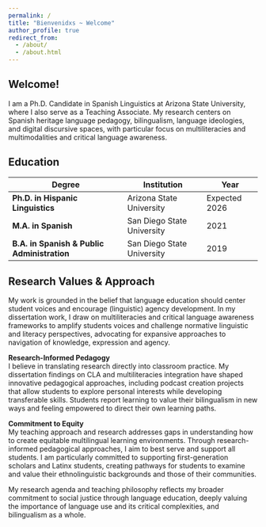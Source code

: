 ```yaml
---
permalink: /
title: "Bienvenidxs ~ Welcome"
author_profile: true
redirect_from: 
  - /about/
  - /about.html
---
```


## Welcome!

I am a Ph.D. Candidate in Spanish Linguistics at Arizona State University, where I also serve as a Teaching Associate. My research centers on Spanish heritage language pedagogy, bilingualism, language ideologies, and digital discursive spaces, with particular focus on multiliteracies and multimodalities and critical language awareness.

## Education

| Degree | Institution | Year |
|--------|-------------|------|
| **Ph.D. in Hispanic Linguistics** | Arizona State University | Expected 2026 |
| **M.A. in Spanish** | San Diego State University | 2021 |
| **B.A. in Spanish & Public Administration** | San Diego State University | 2019 |

## Research Values & Approach

My work is grounded in the belief that language education should center student voices and encourage (linguistic) agency development. In my dissertation work, I draw on multiliteracies and critical language awareness frameworks to amplify students voices and challenge normative linguistic and literacy perspectives, advocating for expansive approaches to navigation of knowledge, expression and agency.

**Research-Informed Pedagogy**  
I believe in translating research directly into classroom practice. My dissertation findings on CLA and multiliteracies integration have shaped innovative pedagogical approaches, including podcast creation projects that allow students to explore personal interests while developing transferable skills. Students report learning to value their bilingualism in new ways and feeling empowered to direct their own learning paths.

**Commitment to Equity**  
My teaching approach and research addresses gaps in understanding how to create equitable multilingual learning environments. Through research-informed pedagogical approaches, I aim to best serve and support all students. I am particularly committed to supporting first-generation scholars and Latinx students, creating pathways for students to examine and value their ethnolinguistic backgrounds and those of their communities.

My research agenda and teaching philosophy reflects my broader commitment to social justice through language education, deeply valuing the importance of language use and its critical complexities, and bilingualism as a whole.
